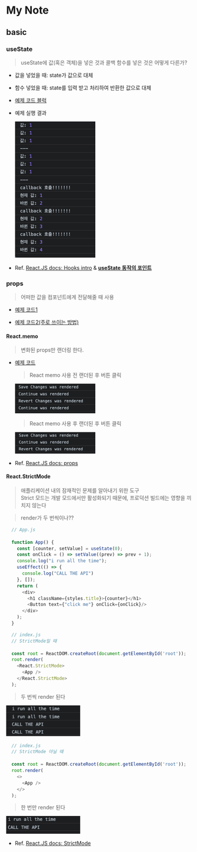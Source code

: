 # My Note

## basic 

### useState

> useState에 값(혹은 객체)을 넣은 것과 콜백 함수를 넣은 것은 어떻게 다른가?
 
- 값을 넣었을 때: state가 값으로 대체

- 함수 넣었을 때: state를 입력 받고 처리하여 반환한 값으로 대체

- [예제 코드 블럭](https://github.com/dev-chloe/hangout-start-react-with-nomad/blob/0d0a1cd17535787331d4baf0c4da8eac4c32fbc9/basic/index.html#L17-L43)

- 예제 실행 결과  

  <img width="217" alt="useState" src="_note/basic_useState.png">

- Ref. [React.JS docs: Hooks intro](https://ko.reactjs.org/docs/hooks-intro.html)
  & [**useState 동작의 포인트**](https://ko.reactjs.org/docs/hooks-faq.html#:~:text=%EC%9D%B4%EB%8A%94%20state%20%EB%B3%80%EC%88%98%EB%A5%BC%20%EC%97%85%EB%8D%B0%EC%9D%B4%ED%8A%B8%ED%95%A0%20%EB%95%8C%20%EA%B7%B8%20%EA%B0%92%EC%9D%84%20%EB%8C%80%EC%B2%B4%ED%95%98%EA%B8%B0%20%EB%95%8C%EB%AC%B8%EC%9E%85%EB%8B%88%EB%8B%A4.%20%EC%9D%B4%EA%B2%83%EC%9D%80%20%EC%97%85%EB%8D%B0%EC%9D%B4%ED%8A%B8%EB%90%9C%20%ED%95%84%EB%93%9C%EB%A5%BC%20%EA%B0%9D%EC%B2%B4%EC%97%90%20%EB%B3%91%ED%95%A9%ED%95%98%EB%8A%94%20class%EC%9D%98%20this.setState%EC%99%80%20%EB%8B%A4%EB%A6%85%EB%8B%88%EB%8B%A4.)


### props

> 어떠한 값을 컴포넌트에게 전달해줄 때 사용

- [예제 코드1](https://github.com/dev-chloe/hangout-start-react-with-nomad/blob/7f870ad874ca06339bfb5a4ab622aa56c8cb2123/basic/index.html#L17-L36)

- [예제 코드2(주로 쓰이는 방법)](https://github.com/dev-chloe/hangout-start-react-with-nomad/blob/9b04a4e169de99549048fad85e41d775f4d7a92f/basic/index.html#L17-L30)

#### React.memo

> 변화된 props만 랜더링 한다.

- [예제 코드](https://github.com/dev-chloe/hangout-start-react-with-nomad/blob/9b04a4e169de99549048fad85e41d775f4d7a92f/basic/index.html#L34-L43)

  > React memo 사용 전 랜더된 후 버튼 클릭

  <img width="217" alt="before memo" src="_note/basic_before_memo.png">

  > React memo 사용 후 랜더된 후 버튼 클릭
  
  <img width="217" alt="after memo" src="_note/basic_after_memo.png">


- Ref. [React.JS docs: props](https://ko.reactjs.org/docs/components-and-props.html)


#### React.StrictMode

> 애플리케이션 내의 잠재적인 문제를 알아내기 위한 도구  
> Strict 모드는 개발 모드에서만 활성화되기 때문에, 프로덕션 빌드에는 영향을 끼치지 않는다


> render가 두 번씩이나??

```javascript
  // App.js
  
  function App() {
    const [counter, setValue] = useState(0);
    const onClick = () => setValue((prev) => prev + 1);
    console.log("i run all the time");
    useEffect(() => {
      console.log("CALL THE API")
    }, []);
    return (
      <div>
        <h1 className={styles.title}>{counter}</h1>
        <Button text={"click me"} onClick={onClick}/>
      </div>
    );
  }
``` 
```javascript
  // index.js
  // StrictMode일 때

  const root = ReactDOM.createRoot(document.getElementById('root'));
  root.render(
    <React.StrictMode>
      <App />
    </React.StrictMode>
  );
```
> 두 번씩 render 된다

  <img width="200" alt="StrictMode" src="_note/StrictMode_result.png">

```javascript
  // index.js
  // StrictMode 아닐 때

  const root = ReactDOM.createRoot(document.getElementById('root'));
  root.render(
    <>
      <App />
    </>
  );
```
> 한 번만 render 된다

  <img width="200" alt="StrictMode" src="_note/not_StrictMode_result.png">

- Ref. [React.JS docs: StrictMode](https://ko.reactjs.org/docs/strict-mode.html)
